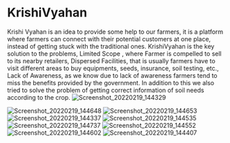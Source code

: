 # KrishiVyahan
Krishi Vyahan is an idea to provide some help to our farmers, it is a platform where farmers can connect with their potential customers at one place, instead of getting stuck with the traditional ones. KrishiVyahan is the key solution to the problems, Limited Scope , where Farmer is compelled to sell to its nearby retailers, Dispersed Facilities, that is usually farmers have to visit different areas to buy equipments, seeds, insurance, soil testing, etc., Lack of Awareness, as we know due to lack of awareness farmers tend to miss the benefits provided by the government.
In addition to this we also tried to solve the problem of getting correct information of soil needs according to the crop.
![Screenshot_20220219_144329](https://user-images.githubusercontent.com/88535191/154795814-139e2ce8-a525-4bda-81ea-24e2248349e2.jpg)

![Screenshot_20220219_144648](https://user-images.githubusercontent.com/88535191/154795871-6aa6afa5-4bfe-47eb-9478-15f89e4c7628.jpg "Login Page")
![Screenshot_20220219_144653](https://user-images.githubusercontent.com/88535191/154795875-274f78ca-f3f2-4d6f-b3bf-7362a14eefff.jpg "Register Page")
![Screenshot_20220219_144337](https://user-images.githubusercontent.com/88535191/154795883-e606e256-8008-4b76-95c6-20cf4ab430ab.jpg "Home Page")
![Screenshot_20220219_144535](https://user-images.githubusercontent.com/88535191/154795891-4d07e909-697e-42a7-8086-5cb4d3c41d4c.jpg "Add Post (for seller)")
![Screenshot_20220219_144737](https://user-images.githubusercontent.com/88535191/154795904-5d08b0a0-2288-4e87-8735-2c7158b9dc7b.jpg "Seller Feed (for consumer)")
![Screenshot_20220219_144552](https://user-images.githubusercontent.com/88535191/154795916-fb13c822-df5b-4eb9-9212-339dac247851.jpg "Crop Prediction")
![Screenshot_20220219_144602](https://user-images.githubusercontent.com/88535191/154795922-86543097-e9cd-4c2b-83f4-23f5d82663a7.jpg "Crop Analysis")
![Screenshot_20220219_144407](https://user-images.githubusercontent.com/88535191/154795960-1430d7d5-6048-47bd-8317-0b3cd8f7606f.jpg "Lab Details")


